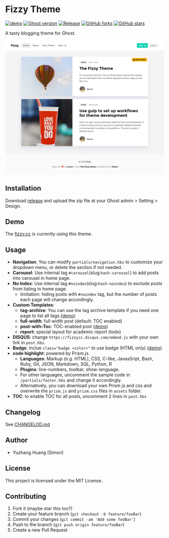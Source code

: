 # Fizzy Theme

[![demo](https://img.shields.io/badge/Demo-online-yellow.svg)](https://fizzy.cc/)
[![Ghost version](https://img.shields.io/badge/Ghost->=2.x-brightgreen.svg)](https://github.com/TryGhost/Ghost)
[![Release](https://img.shields.io/github/release/huangyuzhang/Fizzy-Theme.svg)](https://github.com/huangyuzhang/Fizzy-Theme/)
[![GitHub forks](https://img.shields.io/github/forks/huangyuzhang/Fizzy-Theme.svg)](https://github.com/huangyuzhang/Fizzy-Theme/network)
[![GitHub stars](https://img.shields.io/github/stars/huangyuzhang/Fizzy-Theme.svg?style=social&label=Star)](https://github.com/huangyuzhang/Fizzy-Theme/stargazers)

A tasty blogging theme for Ghost.

![](./fizzy-theme-screenshot.png)

## Installation

Download [release](https://github.com/huangyuzhang/fizzy-theme/releases/) and upload the zip file at your Ghost admin > Setting > Design.

## Demo

The [fizzy.cc](https://fizzy.cc) is currently using this theme.

## Usage

- **Navigation**: You can modify `partials/navigation.hbs` to customize your dropdown menu, or delete the section if not needed.
- **Carousel**: Use internal tag `#carousel`(slug:`hash-carousel`) to add posts into carousel in home page.
- **No Index**: Use internal tag `#noindex`(slug:`hash-noindex`) to exclude posts from listing in home page. 
  - limitation: hiding posts with `#noindex` tag, but the number of posts each page will change accordingly.
- **Custom Templates**:
  - **tag-archive**: You can use the tag archive template if you need one page to list all tags.([demo](https://fizzy.cc/tag/))
  - **full-width**: full width post (default: TOC enabled)
  - **post-with-Toc**: TOC-enabled post ([demo](https://fizzy.cc/fizzy-theme))
  - **report**: special layout for academic report (todo)
- **DISQUS**: change `https://fizzycc.disqus.com/embed.js` with your own link in `post.hbs`.
- **Badge**: inclue `class="badge <color>"` to use badge (HTML only).([demo](https://fizzy.cc/fizzy-theme/#badge))
- **code highlight**: powered by Prism.js.
  - **Languages**: Markup (e.g. HTML), CSS, C-like, JavasSript, Bash, Ruby, Git, JSON, Markdown, SQL, Python, R
  - **Plugins**: line-numbers, toolbar, show-language.
  - For other languages, uncomment the sample code in `/partials/footer.hbs` and change it accordingly.
  - Alternatively, you can download your own Prism js and css and overwrite the `prism.js` and `prism.css` files in `assets` folder.
- **TOC**: to enable TOC for all posts, uncomment 2 lines in `post.hbs`
## Changelog

See [CHANGELOD.md](https://github.com/huangyuzhang/Fizzy-Theme/blob/master/CHANGELOG.md)

## Author

- Yuzhang Huang (Simon)

## License

This project is licensed under the MIT License.

## Contributing

1. Fork it (maybe star this too?)
2. Create your feature branch (`git checkout -b feature/fooBar`)
3. Commit your changes (`git commit -am 'Add some fooBar'`)
4. Push to the branch (`git push origin feature/fooBar`)
5. Create a new Pull Request

